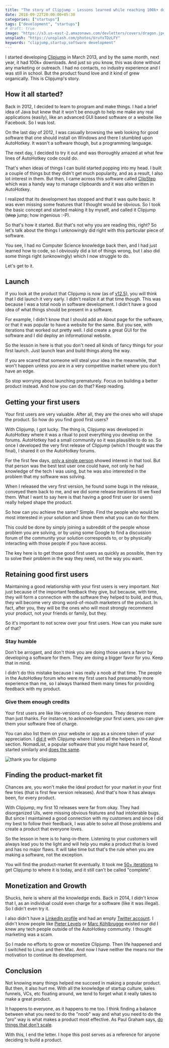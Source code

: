 ```yaml
---
title: "The story of Clipjump - Lessons learned while reaching 100k+ downloads as a 17-yr old"
date: 2018-09-22T20:00:00+05:30
categories: ["startups"]
tags: ["development", "startups"]
# draft: true
image: "https://s3.us-east-2.amazonaws.com/devletters/covers/dragon.jpeg"
unsplash: "https://unsplash.com/photos/UruYxTDzLFY"
keywords: "clipjump,startup,software development"
---
```


I started developing [Clipjump](http://clipjump.sourceforge.net/) in March 2013, and by the same month, next year, it had 100k+ downloads. And just so you know, this was done without any marketing or outreach. I had no contacts, no industry experience and I was still in school. But the product found love and it kind of grew organically. This is Clipjump's story.


## How it all started?

Back in 2012, I decided to learn to program and make things. I had a brief idea of Java but knew that it won't be enough to help me make any real applications (easily), like an advanced GUI based software or a website like Facebook. So I was lost.

On the last day of 2012, I was casually browsing the web looking for good software that one should install on Windows and there I stumbled upon AutoHotkey. It wasn't a software though, but a programming language.

The next day, I decided to try it out and was thoroughly amazed at what few lines of AutoHotkey code could do.

That's when ideas of things I can build started popping into my head. I built a couple of things but they didn't get much popularity, and as a result, I also lot interest in them. But then, I came across this software called [ClipStep](https://www.dcmembers.com/skrommel/download/clipstep/) which was a handy way to manage clipboards and it was also written in AutoHotkey. 

I realized that its development has stopped and that it was quite basic. It was even missing some features that I thought would be obvious. So I took the basic concept and started making it by myself, and called it Clipjump (<s>step</s> jump; how ingenious :-P).

So that's how it started. But that's not why you are reading this, right? So let's talk about the things I unknowingly did right with this particular piece of software.

You see, I had no Computer Science knowledge back then, and I had just learned how to code, so I obviously did a lot of things wrong, but I also did some things right (unknowingly) which I now struggle to do. 

Let's get to it.


## Launch

If you look at the product that Clipjump is now (as of [v12.5](http://clipjump.sourceforge.net/help.htm)), you will think that I did launch it very early. I didn't realize it at that time though. This was because I was a total noob in software development. I didn't have a good idea of what things should be present in a software.

<!-- because I didn't have any domain knowledge nor did I had a lot of IT experience, so my ideas of what things should be present in a software were very noob-ish. -->

For example, I didn't know that I should add an About page for the software, or that it was popular to have a website for the same. But you see, with iterations that worked out pretty well. I did create a great GUI for the software and I did deploy an informational website. 

So the lesson in here is that you don't need all kinds of fancy things for your first launch. Just launch lean and build things along the way.

If you are scared that someone will steal your idea in the meanwhile, that won't happen unless you are in a very competitive market where you don't have an edge. 

So stop worrying about launching prematurely. Focus on building a better product instead. And how you can do that? Keep reading. 


## Getting your first users

Your first users are very valuable. After all, they are the ones who will shape the product. So how do you find good first users?

With Clipjump, I got lucky. The thing is, Clipjump was developed in AutoHotkey where it was a ritual to post everything you develop on the forums. AutoHotkey had a small community so it was plausible to do so. So once I developed the very first release of Clipjump (which I thought was the final), I shared it on the AutoHotkey forums.

For the first few days, [only a single person](https://autohotkey.com/board/topic/91488-clipjump-the-ultimate-clipboard-manager-updated-091115/?p=577221) showed interest in that tool. But that person was the best test user one could have, not only he had knowledge of the tech I was using, but he was also interested in the problem that my software was solving.

When I released the very first version, he found some bugs in the release, conveyed them back to me, and we did some release iterations till we fixed them. What I want to say here is that having a good first user (or users) really helped shape the product. 

So how can you achieve the same? Simple. Find the people who would be most interested in your solution and show them what you can do for them. 

This could be done by simply joining a subreddit of the people whose problem you are solving, or by using some Google to find a discussion forum of the community your solution corresponds to, or by physically interacting with those people if you have access.

The key here is to get those good first users as quickly as possible, then try to solve their problem in the way they need, not the way you want.


## Retaining good first users

Maintaining a good relationship with your first users is very important. Not just because of the important feedback they give, but because, with time, they will form a connection with the software they helped to build, and thus, they will become very strong word-of-mouth marketers of the product. In fact, after you, they will be the ones who will most strongly recommend your product, not your friends or family, but they.

So it's important to not screw over your first users. How can you make sure of that?

### Stay humble

Don't be arrogant, and don't think you are doing those users a favor by developing a software for them. They are doing a bigger favor for you. Keep that in mind.

I didn't do this mistake because I was really a noob at that time. The people in the AutoHotkey forum who were my first users had presumably more experience than me, so I always thanked them many times for providing feedback with my product.

### Give them enough credits

Your first users are like lite-versions of co-founders. They deserve more than just thanks. For instance, to acknowledge your first users, you can give them your software free of charge.

You can also list them on your website or app as a sincere token of your appreciation. I [did it](http://clipjump.sourceforge.net/contact.html) with Clipjump where I listed all the helpers in the About section. NomadList, a popular software that you might have heard of, started similarly and [does the same](https://nomadlist.com/help).

![thank you for clipjump](https://user-images.githubusercontent.com/4047597/45890248-2243e900-bde0-11e8-930f-a64e4b92bb43.png)

<!-- ![nomad list thank](https://user-images.githubusercontent.com/4047597/45890457-a302e500-bde0-11e8-8e82-7262955f67ac.png) -->


## Finding the product-market fit

Chances are, you won't make the ideal product for your market in your first few tries (that is first few version releases). And that's how it has always been, for every product.

With Clipjump, my first 10 releases were far from okay. They had disorganized UIs, were missing obvious features and had intolerable bugs. But since I maintained a good connection with my customers and since I did my best to follow their feedback, I was able to solve all those problems and create a product that everyone loves.

So the lesson in here is to hang-in-there. Listening to your customers will always lead you to the light and will help you make a product that is loved and has no major flaws. It will take time but that's the rule when you are making a software, not the exception.

You will find the product-market fit eventually. It took me [50+ iterations](http://clipjump.sourceforge.net/changelog.html) to get Clipjump to where it is today, and it still can't be called "complete".


## Monetization and Growth

Shucks, here is where all the knowledge ends. Back in 2014, I didn't know that I, as an individual could even charge for a software (like it was illegal). So I didn't even try it.

I also didn't have a [LinkedIn profile](https://www.linkedin.com/in/aviaryan/) and had an empty [Twitter account](https://twitter.com/aviaryan123). I didn't know people like [Pieter Levels](https://twitter.com/levelsio) or [Marc Köhlbrugge](https://twitter.com/marckohlbrugge) existed nor did I knew any tech people outside of the AutoHotkey community. I thought marketing was a scam.

So I made no efforts to grow or monetize Clipjump. Then life happened and I switched to Linux and then Mac. And now I have neither the means nor the motivation to continue its development.


## Conclusion

Not knowing many things helped me succeed in making a popular product. But then, it also hurt me. With all the knowledge of startup culture, sales funnels, VCs, etc floating around, we tend to forget what it really takes to make a great product.

It happens to everyone, as it happens to me too. I think finding a balance between what you need to do the "noob" way and what you need to do the "pro" way is what makes a product most effective. As Paul Graham says, [do things that don't scale](http://paulgraham.com/ds.html).

With this, I end the letter. I hope this post serves as a reference for anyone deciding to build a product.

